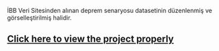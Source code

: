 İBB Veri Sitesinden alınan deprem senaryosu datasetinin düzenlenmiş ve görselleştirilmiş halidir.
## [**Click here to view the project properly**](https://nbviewer.org/github/erenxcolakx/IBB_Deprem_Senaryosu_Visualization/blob/master/IBB_Deprem_Senaryosu_Visualization.ipynb)
